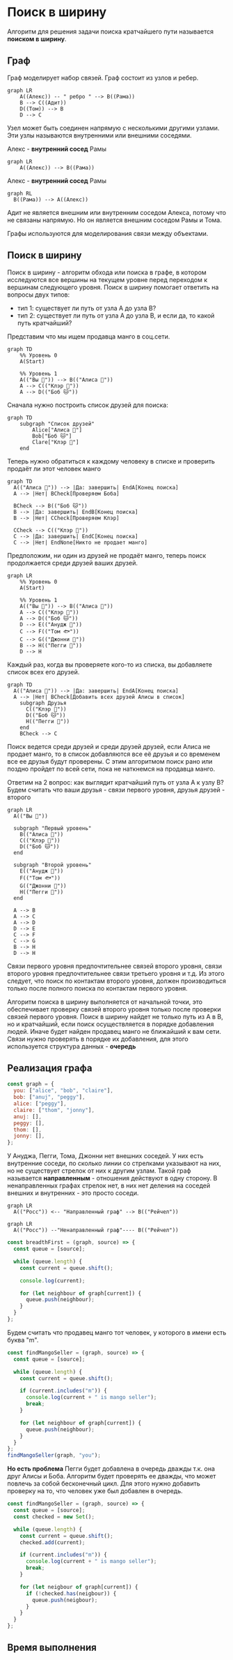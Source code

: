 # Поиск в ширину

Алгоритм для решения задачи поиска кратчайшего пути называется **поиском в ширину**.

## Граф

Граф моделирует набор связей.
Граф состоит из узлов и ребер.

```mermaid
graph LR
    A((Алекс)) -- " ребро " --> B((Рама))
    B --> C((Адит))
    D((Том)) --> B
    D --> C
```

Узел может быть соединен напрямую с несколькими другими узлами. Эти узлы называются внутренними или внешними соседями.

Алекс - **внутренний сосед** Рамы

```mermaid
graph LR
    A((Алекс)) --> B((Рама))
```

Алекс - **внутренний сосед** Рамы

```mermaid
graph RL
  B((Рама)) --> A((Алекс))
```

Адит не является внешним или внутренним соседом Алекса, потому что не связаны напрямую.
Но он является внешним соседом Рамы и Тома.

Графы используются для моделирования связи между объектами.

## Поиск в ширину

Поиск в ширину - алгоритм обхода или поиска в графе, в котором исследуются все вершины на текущем уровне перед переходом к вершинам следующего уровня.
Поиск в ширину помогает ответить на вопросы двух типов:

- тип 1: существует ли путь от узла A до узла B?
- тип 2: существует ли путь от узла A до узла B, и если да, то какой путь кратчайший?

Представим что мы ищем продавца манго в соц.сети.

```mermaid
graph TD
    %% Уровень 0
    A(Start)

    %% Уровень 1
    A(("Вы 🐶")) --> B(("Алиса 🐀"))
    A --> C(("Клэр 🐷"))
    A --> D(("Боб 🐱"))
```

Сначала нужно построить список друзей для поиска:

```mermaid
graph TD
    subgraph "Список друзей"
        Alice["Алиса 🐀"]
        Bob["Боб 🐱"]
        Clare["Клэр 🐷"]
    end
```

Теперь нужно обратиться к каждому человеку в списке и проверить продаёт ли этот человек манго

```mermaid
graph TD
  A(("Алиса 🐀")) --> |Да: завершить| EndA[Конец поиска]
  A --> |Нет| BCheck[Проверяем Боба]

  BCheck --> B(("Боб 🐱"))
  B --> |Да: завершить| EndB[Конец поиска]
  B --> |Нет| CCheck[Проверяем Клэр]

  CCheck --> C(("Клэр 🐷"))
  C --> |Да: завершить| EndC[Конец поиска]
  C --> |Нет| EndNone[Никто не продает манго]
```

Предположим, ни один из друзей не продаёт манго, теперь поиск продолжается среди друзей ваших друзей.

```mermaid
graph LR
    %% Уровень 0
    A(Start)

    %% Уровень 1
    A(("Вы 🐶")) --> B(("Алиса 🐀"))
    A --> C(("Клэр 🐷"))
    A --> D(("Боб 🐱"))
    D --> E(("Анудж 🐘"))
    C --> F(("Том 🐟"))
    C --> G(("Джонни 🐙"))
    B --> H(("Пегги 🦆"))
    D --> H
```

Каждый раз, когда вы проверяете кого-то из списка, вы добавляете список всех его друзей.

```mermaid
graph TD
  A(("Алиса 🐀")) --> |Да: завершить| EndA[Конец поиска]
  A --> |Нет| BCheck[Добавить всех друзей Алисы в список]
    subgraph Друзья
      C(("Клэр 🐷"))
      D(("Боб 🐱"))
      H(("Пегги 🦆"))
    end
    BCheck --> C
```

Поиск ведется среди друзей и среди друзей друзей, если Алиса не продает манго, то в список добавляются все её друзья и со временем все ее друзья будут проверены.
С этим алгоритмом поиск рано или поздно пройдет по всей сети, пока не наткнемся на продавца манго.

Ответим на 2 вопрос: как выглядит кратчайший путь от узла А к узлу В?
Будем считать что ваши друзья - связи первого уровня, друзья друзей - второго

```mermaid
graph LR
  A(("Вы 🐶"))

  subgraph "Первый уровень"
    B(("Алиса 🐀"))
    C(("Клэр 🐷"))
    D(("Боб 🐱"))
  end

  subgraph "Второй уровень"
    E(("Анудж 🐘"))
    F(("Том 🐟"))
    G(("Джонни 🐙"))
    H(("Пегги 🦆"))
  end

  A --> B
  A --> C
  A --> D
  D --> E
  C --> F
  C --> G
  B --> H
  D --> H
```

Связи первого уровня предпочтительнее связей второго уровня, связи второго уровня предпочтительнее связи третьего уровня и т.д.
Из этого следует, что поиск по контактам второго уровня, должен производиться только после полного поиска по контактам первого уровня.

Алгоритм поиска в ширину выполняется от начальной точки, это обеспечивает проверку связей второго уровня только после проверки связей первого уровня.
Поиск в ширину найдет не только путь из А в В, но и кратчайший, если поиск осуществляется в порядке добавления людей.
Иначе будет найден продавец манго не ближайший к вам сети.
Связи нужно проверять в порядке их добавления, для этого используется структура данных - **очередь**

## Реализация графа

```js
const graph = {
  you: ["alice", "bob", "claire"],
  bob: ["anuj", "peggy"],
  alice: ["peggy"],
  claire: ["thom", "jonny"],
  anuj: [],
  peggy: [],
  thom: [],
  jonny: [],
};
```

У Ануджа, Пегги, Тома, Джонни нет внешних соседей. У них есть внутренние соседи, по сколько линии со стрелками указывают на них, но не существует стрелок от них к другим узлам.
Такой граф называется **направленным** - отношения действуют в одну сторону. В ненаправленных графах стрелок нет, в них нет деления на соседей внешних и внутренних - это просто соседи.

```mermaid
graph LR
  A(("Росс")) <-- "Направленный граф" --> B(("Рейчел"))
```

```mermaid
graph LR
  A(("Росс")) --"Ненаправленный граф"---- B(("Рейчел"))
```

```js
const breadthFirst = (graph, source) => {
  const queue = [source];

  while (queue.length) {
    const current = queue.shift();

    console.log(current);

    for (let neighbour of graph[current]) {
      queue.push(neighbour);
    }
  }
};
```

Будем считать что продавец манго тот человек, у которого в имени есть буква "m".

```js
const findMangoSeller = (graph, source) => {
  const queue = [source];

  while (queue.length) {
    const current = queue.shift();

    if (current.includes("m")) {
      console.log(current + " is mango seller");
      break;
    }

    for (let neighbour of graph[current]) {
      queue.push(neighbour);
    }
  }
};
findMangoSeller(graph, "you");
```

**Но есть проблема**
Пегги будет добавлена в очередь дважды т.к. она друг Алисы и Боба. Алгоритм будет проверять ее дважды, что может повлечь за собой бесконечный цикл.
Для этого нужно добавить проверку на то, что человек уже был добавлен в очередь.

```js
const findMangoSeller = (graph, source) => {
  const queue = [source];
  const checked = new Set();

  while (queue.length) {
    const current = queue.shift();
    checked.add(current);

    if (current.includes("m")) {
      console.log(current + " is mango seller");
      break;
    }

    for (let neigbour of graph[current]) {
      if (!checked.has(neigbour)) {
        queue.push(neigbour);
      }
    }
  }
};
```

## Время выполнения
